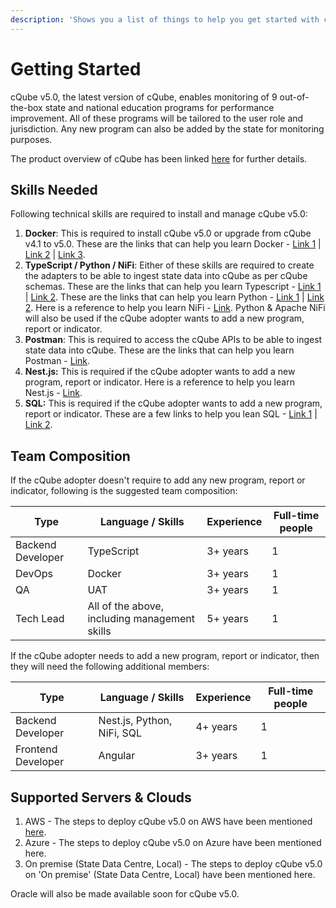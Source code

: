 ```yaml
---
description: 'Shows you a list of things to help you get started with cQube v5.0:'
---
```


# Getting Started

cQube v5.0, the latest version of cQube, enables monitoring of 9 out-of-the-box state and national education programs for performance improvement. All of these programs will be tailored to the user role and jurisdiction. Any new program can also be added by the state for monitoring purposes.

The product overview of cQube has been linked [here](../) for further details.

## Skills Needed

Following technical skills are required to install and manage cQube v5.0:

1. **Docker**: This is required to install cQube v5.0 or upgrade from cQube v4.1 to v5.0. These are the links that can help you learn Docker - [Link 1](https://www.youtube.com/watch?v=rOTqprHv1YE) | [Link 2](https://www.youtube.com/watch?v=pTFZFxd4hOI) | [Link 3](https://www.youtube.com/watch?v=3c-iBn73dDE).
2. **TypeScript / Python / NiFi**: Either of these skills are required to create the adapters to be able to ingest state data into cQube as per cQube schemas. These are the links that can help you learn Typescript - [Link 1](https://www.youtube.com/watch?v=ahCwqrYpIuM) | [Link 2](https://www.youtube.com/watch?v=d56mG7DezGs). These are the links that can help you learn Python - [Link 1](https://www.youtube.com/watch?v=kqtD5dpn9C8) | [Link 2](https://www.youtube.com/watch?v=\_uQrJ0TkZlc). Here is a reference to help you learn NiFi - [Link](https://www.youtube.com/watch?v=fblkgr1PJ0o). Python & Apache NiFi will also be used if the cQube adopter wants to add a new program, report or indicator.
3. **Postman**: This is required to access the cQube APIs to be able to ingest state data into cQube. These are the links that can help you learn Postman - [Link](https://www.youtube.com/watch?v=VywxIQ2ZXw4).
4. **Nest.js:** This is required if the cQube adopter wants to add a new program, report or indicator. Here is a reference to help you learn Nest.js - [Link](https://www.youtube.com/watch?v=GHTA143\_b-s).
5. **SQL:** This is required if the cQube adopter wants to add a new program, report or indicator. These are a few links to help you lean SQL - [Link 1](https://www.youtube.com/watch?v=p3qvj9hO\_Bo) | [Link 2](https://www.youtube.com/watch?v=7S\_tz1z\_5bA).

## Team Composition

If the cQube adopter doesn't require to add any new program, report or indicator, following is the suggested team composition:

| Type              | Language / Skills                             | Experience | Full-time people |
| ----------------- | --------------------------------------------- | ---------- | ---------------- |
| Backend Developer | TypeScript                                    | 3+ years   | 1                |
| DevOps            | Docker                                        | 3+ years   | 1                |
| QA                | UAT                                           | 3+ years   | 1                |
| Tech Lead         | All of the above, including management skills | 5+ years   | 1                |

If the cQube adopter needs to add a new program, report or indicator, then they will need the following additional members:

| Type               | Language / Skills          | Experience | Full-time people |
| ------------------ | -------------------------- | ---------- | ---------------- |
| Backend Developer  | Nest.js, Python, NiFi, SQL | 4+ years   | 1                |
| Frontend Developer | Angular                    | 3+ years   | 1                |

## Supported Servers & Clouds

1. AWS - The steps to deploy cQube v5.0 on AWS have been mentioned [here](step-wise-installation-process.md).
2. Azure - The steps to deploy cQube v5.0 on Azure have been mentioned here.
3. On premise (State Data Centre, Local) - The steps to deploy cQube v5.0 on 'On premise' (State Data Centre, Local) have been mentioned here.

Oracle will also be made available soon for cQube v5.0.&#x20;
